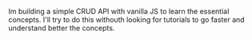 Im building a simple CRUD API with vanilla JS to learn the essential concepts.
I'll try to do this withouth looking for tutorials to go faster and understand better the concepts.